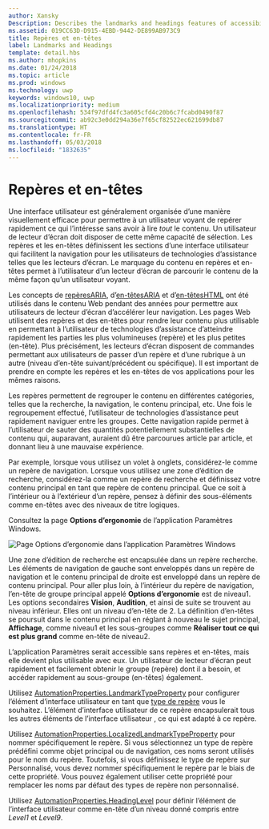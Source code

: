 ```yaml
---
author: Xansky
Description: Describes the landmarks and headings features of accessibility.
ms.assetid: 019CC63D-D915-4EBD-9442-DE899AB973C9
title: Repères et en-têtes
label: Landmarks and Headings
template: detail.hbs
ms.author: mhopkins
ms.date: 01/24/2018
ms.topic: article
ms.prod: windows
ms.technology: uwp
keywords: windows10, uwp
ms.localizationpriority: medium
ms.openlocfilehash: 534f97dfd4fc3a605cfd4c20b6c7fcabd0490f87
ms.sourcegitcommit: ab92c3e0dd294a36e7f65cf82522ec621699db87
ms.translationtype: HT
ms.contentlocale: fr-FR
ms.lasthandoff: 05/03/2018
ms.locfileid: "1832635"
---
```

# <a name="landmarks-and-headings"></a>Repères et en-têtes

Une interface utilisateur est généralement organisée d’une manière visuellement efficace pour permettre à un utilisateur voyant de repérer rapidement ce qui l’intéresse sans avoir à lire *tout* le contenu. Un utilisateur de lecteur d’écran doit disposer de cette même capacité de sélection. Les repères et les en-têtes définissent les sections d’une interface utilisateur qui facilitent la navigation pour les utilisateurs de technologies d’assistance telles que les lecteurs d’écran. Le marquage du contenu en repères et en-têtes permet à l’utilisateur d’un lecteur d’écran de parcourir le contenu de la même façon qu’un utilisateur voyant.

Les concepts de [repèresARIA](https://www.w3.org/WAI/GL/wiki/Using_ARIA_landmarks_to_identify_regions_of_a_page), d’[en-têtesARIA](https://www.w3.org/TR/WCAG20-TECHS/ARIA12.html) et d’[en-têtesHTML](https://www.w3.org/TR/2016/NOTE-WCAG20-TECHS-20161007/H42.html) ont été utilisés dans le contenu Web pendant des années pour permettre aux utilisateurs de lecteur d’écran d’accélérer leur navigation. Les pages Web utilisent des repères et des en-têtes pour rendre leur contenu plus utilisable en permettant à l’utilisateur de technologies d’assistance d’atteindre rapidement les parties les plus volumineuses (repère) et les plus petites (en-tête). Plus précisément, les lecteurs d’écran disposent de commandes permettant aux utilisateurs de passer d’un repère et d’une rubrique à un autre (niveau d’en-tête suivant/précédent ou spécifique). Il est important de prendre en compte les repères et les en-têtes de vos applications pour les mêmes raisons.

Les repères permettent de regrouper le contenu en différentes catégories, telles que la recherche, la navigation, le contenu principal, etc. Une fois le regroupement effectué, l’utilisateur de technologies d’assistance peut rapidement naviguer entre les groupes. Cette navigation rapide permet à l’utilisateur de sauter des quantités potentiellement substantielles de contenu qui, auparavant, auraient dû être parcourues article par article, et donnant lieu à une mauvaise expérience. 

Par exemple, lorsque vous utilisez un volet à onglets, considérez-le comme un repère de navigation. Lorsque vous utilisez une zone d’édition de recherche, considérez-la comme un repère de recherche et définissez votre contenu principal en tant que repère de contenu principal. Que ce soit à l’intérieur ou à l’extérieur d’un repère, pensez à définir des sous-éléments comme en-têtes avec des niveaux de titre logiques. 

Consultez la page **Options d’ergonomie** de l’application Paramètres Windows. 

![Page Options d’ergonomie dans l’application Paramètres Windows](images/EaseOfAccessSettings.png)  

Une zone d’édition de recherche est encapsulée dans un repère recherche. Les éléments de navigation de gauche sont enveloppés dans un repère de navigation et le contenu principal de droite est enveloppé dans un repère de contenu principal. Pour aller plus loin, à l’intérieur du repère de navigation, l’en-tête de groupe principal appelé **Options d’ergonomie** est de niveau1. Les options secondaires **Vision**, **Audition**, et ainsi de suite se trouvent au niveau inférieur. Elles ont un niveau d’en-tête de 2. La définition d’en-têtes se poursuit dans le contenu principal en réglant à nouveau le sujet principal, **Affichage**, comme niveau1 et les sous-groupes comme **Réaliser tout ce qui est plus grand** comme en-tête de niveau2. 

L’application Paramètres serait accessible sans repères et en-têtes, mais elle devient plus utilisable avec eux. Un utilisateur de lecteur d’écran peut rapidement et facilement obtenir le groupe (repère) dont il a besoin, et accéder rapidement au sous-groupe (en-têtes) également. 

Utilisez [AutomationProperties.LandmarkTypeProperty](https://docs.microsoft.com/uwp/api/windows.ui.xaml.automation.automationproperties.LandmarkTypeProperty) pour configurer l’élément d’interface utilisateur en tant que [type de repère](https://msdn.microsoft.com/library/windows/desktop/mt759299) vous le souhaitez. L’élément d’interface utilisateur de ce repère encapsulerait tous les autres éléments de l’interface utilisateur , ce qui est adapté à ce repère. 

Utilisez [AutomationProperties.LocalizedLandmarkTypeProperty](https://docs.microsoft.com/uwp/api/windows.ui.xaml.automation.automationproperties.LocalizedLandmarkTypeProperty) pour nommer spécifiquement le repère. Si vous sélectionnez un type de repère prédéfini comme objet principal ou de navigation, ces noms seront utilisés pour le nom du repère. Toutefois, si vous définissez le type de repère sur Personnalisé, vous devez nommer spécifiquement le repère par le biais de cette propriété. Vous pouvez également utiliser cette propriété pour remplacer les noms par défaut des types de repère non personnalisé. 

Utilisez [AutomationProperties.HeadingLevel](https://docs.microsoft.com/uwp/api/windows.ui.xaml.automation.automationproperties.headinglevelproperty) pour définir l’élément de l’interface utilisateur comme en-tête d’un niveau donné compris entre *Level1* et *Level9*.

